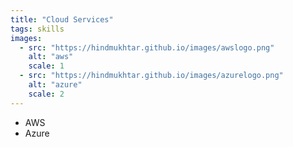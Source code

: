 ```yaml
---
title: "Cloud Services"
tags: skills
images:
  - src: "https://hindmukhtar.github.io/images/awslogo.png"
    alt: "aws"
    scale: 1
  - src: "https://hindmukhtar.github.io/images/azurelogo.png"
    alt: "azure"
    scale: 2
---
```


- AWS
- Azure



